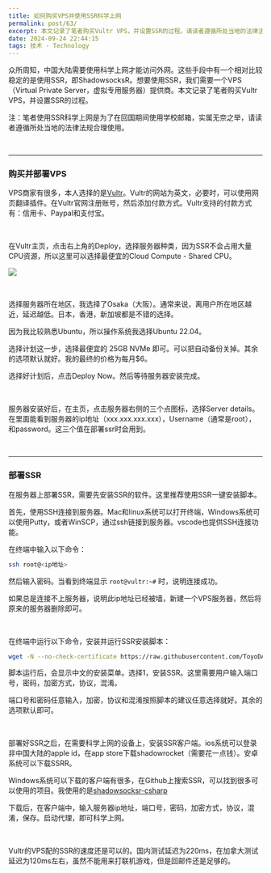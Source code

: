 ```yaml
---
title: 如何购买VPS并使用SSR科学上网
permalink: post/63/
excerpt: 本文记录了笔者购买Vultr VPS，并设置SSR的过程。请读者遵循所处当地的法律法规合理使用。
date: 2024-09-24 22:44:15
tags: 技术 - Technology
---
```


众所周知，中国大陆需要使用科学上网才能访问外网。这些手段中有一个相对比较稳定的是使用SSR，即ShadowsocksR。想要使用SSR，我们需要一个VPS（Virtual Private Server，虚拟专用服务器）提供商。本文记录了笔者购买Vultr VPS，并设置SSR的过程。

注：笔者使用SSR科学上网是为了在回国期间使用学校邮箱，实属无奈之举，请读者遵循所处当地的法律法规合理使用。

<br>

---

### 购买并部署VPS

VPS商家有很多，本人选择的是[Vultr](https://www.vultr.com/)。Vultr的网站为英文，必要时，可以使用网页翻译插件。在Vultr官网注册账号，然后添加付款方式。Vultr支持的付款方式有：信用卡、Paypal和支付宝。

<br>

在Vultr主页，点击右上角的Deploy，选择服务器种类，因为SSR不会占用大量CPU资源，所以这里可以选择最便宜的Cloud Compute - Shared CPU。

![](1.png)

<br>

选择服务器所在地区，我选择了Osaka（大阪）。通常来说，离用户所在地区越近，延迟越低。日本，香港，新加坡都是不错的选择。

因为我比较熟悉Ubuntu，所以操作系统我选择Ubuntu 22.04。

选择计划这一步，选择最便宜的 25GB NVMe 即可。可以把自动备份关掉。其余的选项默认就好。我的最终的价格为每月$6。

选择好计划后，点击Deploy Now。然后等待服务器安装完成。

<br>

服务器安装好后，在主页，点击服务器右侧的三个点图标，选择Server details。在里面能看到服务器的ip地址（xxx.xxx.xxx.xxx），Username（通常是root），和password。这三个值在部署ssr时会用到。

<br>

---

### 部署SSR

在服务器上部署SSR，需要先安装SSR的软件。这里推荐使用SSR一键安装脚本。

首先，使用SSH连接到服务器。Mac和linux系统可以打开终端，Windows系统可以使用Putty，或者WinSCP，通过ssh链接到服务器。vscode也提供SSH连接功能。

在终端中输入以下命令：

```bash
ssh root@<ip地址>
```

然后输入密码。当看到终端显示 `root@vultr:~#` 时，说明连接成功。

如果总是连接不上服务器，说明此ip地址已经被墙，新建一个VPS服务器，然后将原来的服务器删除即可。

<br>

在终端中运行以下命令，安装并运行SSR安装脚本：

```bash
wget -N --no-check-certificate https://raw.githubusercontent.com/ToyoDAdoubi/doubi/master/ssr.sh && chmod +x ssr.sh && bash ssr.sh
```

脚本运行后，会显示中文的安装菜单。选择1，安装SSR。这里需要用户输入端口号，密码，加密方式，协议，混淆。

端口号和密码任意输入，加密，协议和混淆按照脚本的建议任意选择就好。其余的选项默认即可。

<br>

部署好SSR之后，在需要科学上网的设备上，安装SSR客户端。ios系统可以登录非中国大陆的apple id，在app store下载shadowrocket（需要花一点钱）。安卓系统可以下载SSRR。

Windows系统可以下载的客户端有很多，在Github上搜索SSR，可以找到很多可以使用的项目。我使用的是[shadowsocksr-csharp](https://github.com/shadowsocksr-rm/shadowsocksr-csharp/releases/tag/4.7.0.1)

下载后，在客户端中，输入服务器ip地址，端口号，密码，加密方式，协议，混淆，保存。启动代理，即可科学上网。

<br>

Vultr的VPS配的SSR的速度还是可以的。国内测试延迟为220ms，在加拿大测试延迟为120ms左右，虽然不能用来打联机游戏，但是回邮件还是足够的。